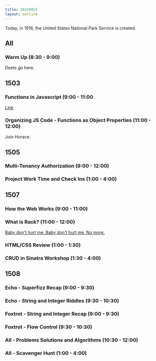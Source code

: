 ```yaml
---
title: 20150825
layout: outline
---
```


Today, in 1916, the United States National Park Service is created.

## All

### Warm Up (8:30 - 9:00)

Deets go here.


## 1503

### Functions in Javascript (9:00 - 11:00

[Link](https://github.com/mdn/advanced-js-fundamentals-ck/tree/gh-pages/tutorials/02-functions)

### Organizing JS Code - Functions as Object Properties (11:00 - 12:00)

Join Horace.


## 1505

### Multi-Tenancy Authorization (9:00 - 12:00)

### Project Work Time and Check Ins (1:00 - 4:00)


## 1507

### How the Web Works (9:00 - 11:00)

### What is Rack? (11:00 - 12:00)

[Baby don't hurt me. Baby don't hurt me. No more.](https://www.youtube.com/watch?v=HEXWRTEbj1I)

### HTML/CSS Review (1:00 - 1:30)

### CRUD in Sinatra Workshop (1:30 - 4:00)


## 1508

### Echo - Superfizz Recap (9:00 - 9:30)

### Echo - String and Integer Riddles (9:30 - 10:30)

### Foxtrot - String and Integer Recap (9:00 - 9:30)

### Foxtrot - Flow Control (9:30 - 10:30) 

### All - Problems Solutions and Algorithms (10:30 - 12:00)

### All - Scavenger Hunt (1:00 - 4:00)



 

